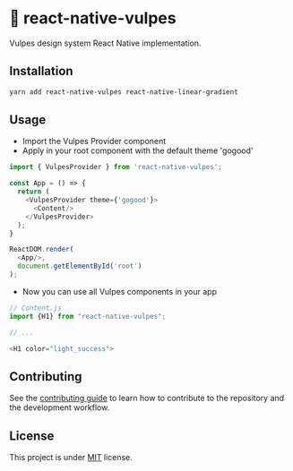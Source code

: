 # 🦊 react-native-vulpes

Vulpes design system React Native implementation.

## Installation

```sh
yarn add react-native-vulpes react-native-linear-gradient
```

## Usage

* Import the Vulpes Provider component
* Apply in your root component with the default theme 'gogood'

```js
import { VulpesProvider } from 'react-native-vulpes';

const App = () => {
  return (
    <VulpesProvider theme={'gogood'}>
      <Content/>
    </VulpesProvider>
  );
}

ReactDOM.render(
  <App/>,
  document.getElementById('root')
);
```
* Now you can use all Vulpes components in your app

```js
// Content.js
import {H1} from "react-native-vulpes";

// ...

<H1 color="light_success">
```

## Contributing

See the [contributing guide](CONTRIBUTING.md) to learn how to contribute to the repository and the development workflow.

## License

This project is under [MIT](LICENSE) license.
